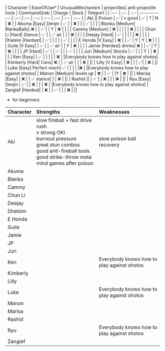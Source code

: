 | Character | EaseOfUse* | UnusualMechanism | projectiles| anti-projectile tools | CommandGrab |  Charge | Stock | Teleport | 
| :--- | :-- | :-- | :-----------: | :--: | :-- | :--: | :--: | :--: | :-- | :--- |
| Aki  || Poison | ✅ | v good  | ✅ | ? | N | ❌ | 
| Akuma |Easy| Denjin | ✅ |  | ❌ | | | ✅ | | |
| Blanka  |Medium| BlankaBalls| ❌ |  | ✅ | | Y | ❌ | | | 
| Cammy |Medium| | ❌ | | | | | ❌ | | |
| Chun Li |Hard| Stance | ✅ |  | ✅ air | | | ❌ | | |
| Deejay |Hard| | ✅ | | | | | ❌ | | |
| Dhalsim |Hardest| | ✅ | | | | | ✅ |  | | 
| E Honda |V Easy| | ❌ |  | ✅ | Y | Y | ❌ |  | |
| Guile |V Easy| | ✅ | |  ✅ air | | Y | ❌ | | |
| Jamie |Hardest| drinks| ❌ | | ✅ | Y | | ❌ | | |
| JP |Hard| | ✅ | | ✅ |  | | ✅ | | |
| Juri |Medium| Stocks | ✅ | | | Y | | ❌ | | |
| Ken |Easy| | ✅ |  | | | | ❌ | |Everybody knows how to play against shotos|
| Kimberly |Hard| Cans| ❌ |  | ✅ air | | | ❌ |  ||
| Lilly |V Easy| | ❌ |  | | ✅| | ❌ |  ||
| Luke |Easy| Perfect mech| ✅ |  | | | |❌ | |Everybody knows how to play against shotos|
| Manon |Medium| levels up | ❌ |  | ✅ | |Y | ❌ |  ||
| Marisa |Easy| | ❌ |  | ✅ stance| | | ❌ |  ||
| Rashid || | ✅ |  | ❌ | | | ❌ | ||
| Ryu |Easy| Denjin | ✅ |  | ❌ | | | ❌ | |Everybody knows how to play against shotos|
| Zangief |Hardest| | ❌ |  | ✅ |  | | ❌ |  ||

* for beginners

| Character | Strengths | Weaknesses |
| :--- | :-- |  :--- |
| Aki  | slow fireball + fast drive rush <br> v strong OKI <br> burnout pressure <br> great stun combos <br> good anti-fireball tools <br> good strike-throw meta mind games after poison | slow poison ball recovery | |
| Akuma | | |
| Blanka | | | 
| Cammy  | | |
| Chun Li | | |
| Deejay | | |
| Dhalsim | | | 
| E Honda | | |
| Guile | | |
| Jamie | | |
| JP | | |
| Juri | | |
| Ken | |Everybody knows how to play against shotos|
| Kimberly | | |
| Lilly  | |
| Luke  | |Everybody knows how to play against shotos|
| Manon |  ||
| Marisa | | |
| Rashid | | |
| Ryu | |Everybody knows how to play against shotos|
| Zangief |  ||
